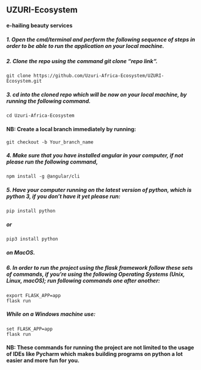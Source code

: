 ## UZURI-Ecosystem
#### e-hailing beauty services

##### 1. Open the cmd/terminal and perform the following sequence of steps in order to be able to run the application on your local machine.

##### 2. Clone the repo using the command git clone “repo link“.

    git clone https://github.com/Uzuri-Africa-Ecosystem/UZURI-Ecosystem.git

##### 3. cd into the cloned repo which will be now on your local machine, by running the following command.

    cd Uzuri-Africa-Ecosystem

#### NB: Create a local branch immediately by running:

    git checkout -b Your_branch_name

##### 4. Make sure that you have installed angular in your computer, if not please run the following command,

    npm install -g @angular/cli

##### 5. Have your computer running on the latest version of python, which is python 3, if you don’t have it yet please run:
    
    pip install python
#####    or
    pip3 install python
#####    on MacOS.

##### 6. In order to run the project using the flask framework follow these sets of commands, if you’re using the following Operating Systems (Unix, Linux, macOS); run following commands one after another:
    
    export FLASK_APP=app
    flask run

##### While on a Windows machine use:
    set FLASK_APP=app
    flask run

#### NB: These commands for running the project are not limited to the usage of IDEs like Pycharm which makes building programs on python a lot easier and more fun for you.
